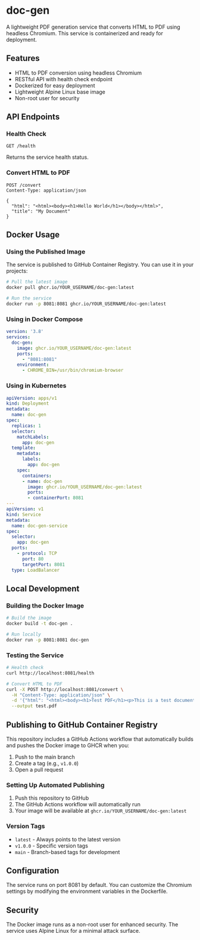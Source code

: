 # doc-gen

A lightweight PDF generation service that converts HTML to PDF using headless Chromium. This service is containerized and ready for deployment.

## Features

- HTML to PDF conversion using headless Chromium
- RESTful API with health check endpoint
- Dockerized for easy deployment
- Lightweight Alpine Linux base image
- Non-root user for security

## API Endpoints

### Health Check
```
GET /health
```
Returns the service health status.

### Convert HTML to PDF
```
POST /convert
Content-Type: application/json

{
  "html": "<html><body><h1>Hello World</h1></body></html>",
  "title": "My Document"
}
```

## Docker Usage

### Using the Published Image

The service is published to GitHub Container Registry. You can use it in your projects:

```bash
# Pull the latest image
docker pull ghcr.io/YOUR_USERNAME/doc-gen:latest

# Run the service
docker run -p 8081:8081 ghcr.io/YOUR_USERNAME/doc-gen:latest
```

### Using in Docker Compose

```yaml
version: '3.8'
services:
  doc-gen:
    image: ghcr.io/YOUR_USERNAME/doc-gen:latest
    ports:
      - "8081:8081"
    environment:
      - CHROME_BIN=/usr/bin/chromium-browser
```

### Using in Kubernetes

```yaml
apiVersion: apps/v1
kind: Deployment
metadata:
  name: doc-gen
spec:
  replicas: 1
  selector:
    matchLabels:
      app: doc-gen
  template:
    metadata:
      labels:
        app: doc-gen
    spec:
      containers:
      - name: doc-gen
        image: ghcr.io/YOUR_USERNAME/doc-gen:latest
        ports:
        - containerPort: 8081
---
apiVersion: v1
kind: Service
metadata:
  name: doc-gen-service
spec:
  selector:
    app: doc-gen
  ports:
    - protocol: TCP
      port: 80
      targetPort: 8081
  type: LoadBalancer
```

## Local Development

### Building the Docker Image

```bash
# Build the image
docker build -t doc-gen .

# Run locally
docker run -p 8081:8081 doc-gen
```

### Testing the Service

```bash
# Health check
curl http://localhost:8081/health

# Convert HTML to PDF
curl -X POST http://localhost:8081/convert \
  -H "Content-Type: application/json" \
  -d '{"html": "<html><body><h1>Test PDF</h1><p>This is a test document.</p></body></html>", "title": "Test Document"}' \
  --output test.pdf
```

## Publishing to GitHub Container Registry

This repository includes a GitHub Actions workflow that automatically builds and pushes the Docker image to GHCR when you:

1. Push to the main branch
2. Create a tag (e.g., `v1.0.0`)
3. Open a pull request

### Setting Up Automated Publishing

1. Push this repository to GitHub
2. The GitHub Actions workflow will automatically run
3. Your image will be available at `ghcr.io/YOUR_USERNAME/doc-gen:latest`

### Version Tags

- `latest` - Always points to the latest version
- `v1.0.0` - Specific version tags
- `main` - Branch-based tags for development

## Configuration

The service runs on port 8081 by default. You can customize the Chromium settings by modifying the environment variables in the Dockerfile.

## Security

The Docker image runs as a non-root user for enhanced security. The service uses Alpine Linux for a minimal attack surface.
